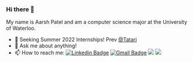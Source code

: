
### Hi there 👋
My name is Aarsh Patel and am a computer science major at the University of Waterloo.
- 🔭 Seeking Summer 2022 Internships! Prev [@Tatari](https://github.com/tatari-tv)
- 💬 Ask me about anything!
- 📫 How to reach me: [![Linkedin Badge](https://img.shields.io/badge/-aarshpatel-blue?style=flat-square&logo=Linkedin&logoColor=white&link=https://www.linkedin.com/in/aarsh-patel/)](https://www.linkedin.com/in/aarsh-patel/) [![Gmail Badge](https://img.shields.io/badge/-aarsh937@gmail.com-c14438?style=flat-square&logo=Gmail&logoColor=white&link=mailto:aarsh937@gmail.com)](mailto:aarsh937@gmail.com) 
![](https://img.shields.io/badge/Express.js-404D59?style=for-the-badge)
![](https://komarev.com/ghpvc/?username=aarsh2000)
